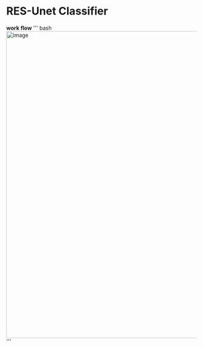 # **RES-Unet Classifier**
**work flow**
''' bash
<img width="811" alt="image" src="https://github.com/Dont-HurtMe/RES-UnetClassifier/assets/154254885/0fe6224b-2800-4d7a-9b97-2230bf45bc57">
'''




